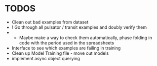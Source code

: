  # TODOS
 - Clean out bad examples from dataset
 - ! Go through all pulsator / transit examples and doubly verify them
 -  - Maybe make a way to check them automatically, phase folding in code with the period used in the spreadsheets
 - Interface to see which examples are failing in training
 - Clean up Model Training file - move out models
 - implement async object querying